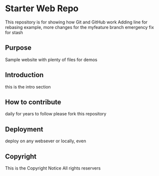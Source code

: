# Starter Web Repo

This repository is for showing how Git and GitHub work
Adding line for rebasing example,
more changes for the myfeature branch
emergency fix for stash

## Purpose

Sample website with plenty of files for demos

## Introduction

this is the intro section

## How to contribute

daily for years to follow
please fork this repository

## Deployment

deploy on any websever or locally, even

## Copyright

This is the Copyright Notice
All rights reservers
